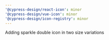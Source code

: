 ```yaml
---
'@cypress-design/react-icon': minor
'@cypress-design/vue-icon': minor
'@cypress-design/icon-registry': minor
---
```


Adding sparkle double icon in two size variations
